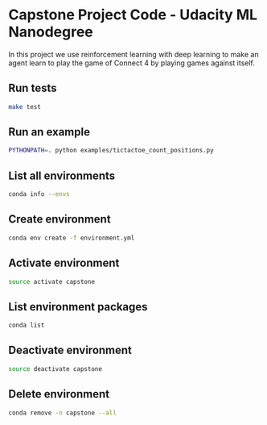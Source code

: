 # Capstone Project Code - Udacity ML Nanodegree

In this project we use reinforcement learning with deep learning to make an agent learn to play the game of Connect 4 by playing games against itself.

## Run tests

```bash
make test
```

## Run an example

```bash
PYTHONPATH=. python examples/tictactoe_count_positions.py
```

## List all environments
```bash
conda info --envs
```

## Create environment
```bash
conda env create -f environment.yml
```

## Activate environment
```bash
source activate capstone
```

## List environment packages
```bash
conda list
```

## Deactivate environment
```bash
source deactivate capstone
```

## Delete environment
```bash
conda remove -n capstone --all
```
